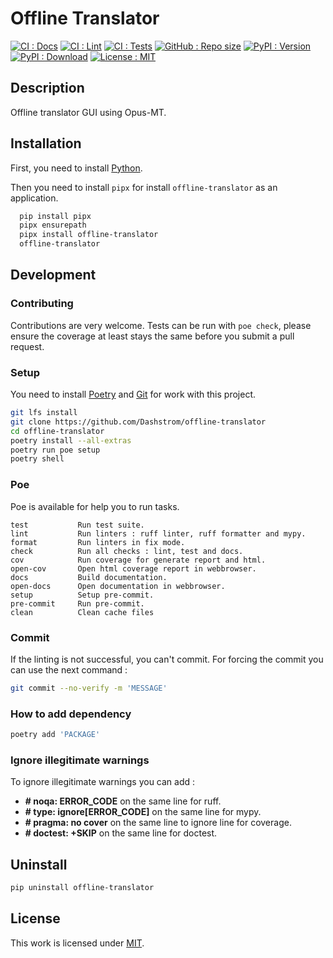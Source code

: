 # Offline Translator

[![CI : Docs](https://github.com/Dashstrom/offline-translator/actions/workflows/docs.yml/badge.svg)](https://github.com/Dashstrom/offline-translator/actions/workflows/docs.yml)
[![CI : Lint](https://github.com/Dashstrom/offline-translator/actions/workflows/lint.yml/badge.svg)](https://github.com/Dashstrom/offline-translator/actions/workflows/lint.yml)
[![CI : Tests](https://github.com/Dashstrom/offline-translator/actions/workflows/tests.yml/badge.svg)](https://github.com/Dashstrom/offline-translator/actions/workflows/tests.yml)
[![GitHub : Repo size](https://img.shields.io/github/repo-size/Dashstrom/offline-translator)](https://github.com/Dashstrom/offline-translator)
[![PyPI : Version](https://img.shields.io/pypi/v/offline-translator.svg)](https://pypi.org/project/offline-translator)
[![PyPI : Download](https://pepy.tech/project/offline-translator)](https://static.pepy.tech/badge/offline-translator)
[![License : MIT](https://img.shields.io/badge/license-MIT-green.svg)](https://github.com/Dashstrom/offline-translator/blob/main/LICENSE)

## Description

Offline translator GUI using Opus-MT.

## Installation

First, you need to install [Python](https://www.python.org/downloads).

Then you need to install `pipx` for install `offline-translator` as an application.

```bash
  pip install pipx
  pipx ensurepath
  pipx install offline-translator
  offline-translator
```

## Development

### Contributing

Contributions are very welcome. Tests can be run with `poe check`, please
ensure the coverage at least stays the same before you submit a pull request.

### Setup

You need to install [Poetry](https://python-poetry.org/docs/#installation)
and [Git](https://git-scm.com/book/en/v2/Getting-Started-Installing-Git)
for work with this project.

```bash
git lfs install
git clone https://github.com/Dashstrom/offline-translator
cd offline-translator
poetry install --all-extras
poetry run poe setup
poetry shell
```

### Poe

Poe is available for help you to run tasks.

```text
test           Run test suite.
lint           Run linters : ruff linter, ruff formatter and mypy.
format         Run linters in fix mode.
check          Run all checks : lint, test and docs.
cov            Run coverage for generate report and html.
open-cov       Open html coverage report in webbrowser.
docs           Build documentation.
open-docs      Open documentation in webbrowser.
setup          Setup pre-commit.
pre-commit     Run pre-commit.
clean          Clean cache files
```

### Commit

If the linting is not successful, you can't commit.
For forcing the commit you can use the next command :

```bash
git commit --no-verify -m 'MESSAGE'
```

### How to add dependency

```bash
poetry add 'PACKAGE'
```

### Ignore illegitimate warnings

To ignore illegitimate warnings you can add :

- **# noqa: ERROR_CODE** on the same line for ruff.
- **# type: ignore[ERROR_CODE]** on the same line for mypy.
- **# pragma: no cover** on the same line to ignore line for coverage.
- **# doctest: +SKIP** on the same line for doctest.

## Uninstall

```bash
pip uninstall offline-translator
```

## License

This work is licensed under [MIT](https://github.com/Dashstrom/offline-translator/blob/main/LICENSE).
